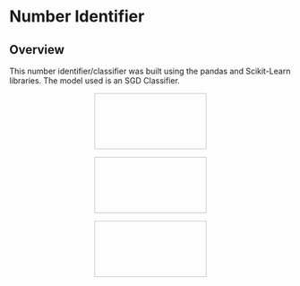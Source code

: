 # Number Identifier
## Overview

This number identifier/classifier was built using the pandas and Scikit-Learn libraries. 
The model used is an SGD Classifier.

<p align="center">
  <img height="100" width="200" scr="https://github.com/user-attachments/assets/9c446aec-1852-4ae6-889c-0d9823805866">
</p>

<p align="center">
  <img height="100" width="200" scr="https://github.com/user-attachments/assets/6ad2f760-4045-437d-979f-d2914275da57">
</p>

<p align="center">
  <img height="100" width="200" scr="https://github.com/user-attachments/assets/9164b07e-6941-4950-830e-fa7d1283da2e">
</p>
